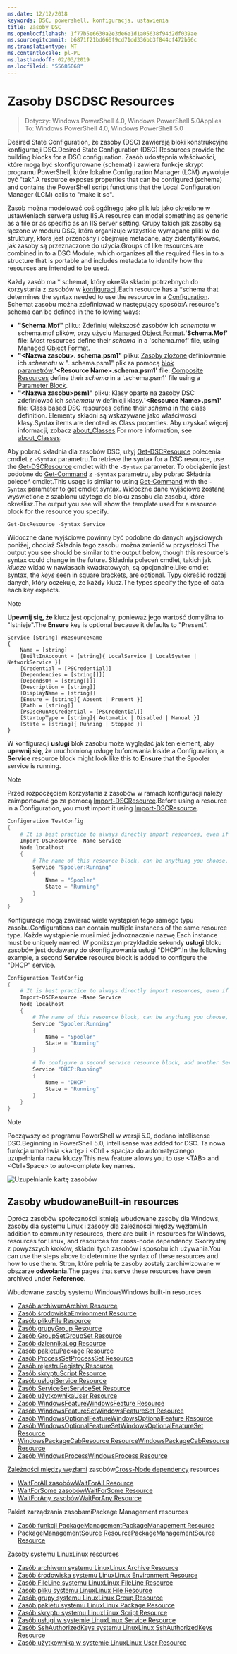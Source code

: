 ```yaml
---
ms.date: 12/12/2018
keywords: DSC, powershell, konfiguracja, ustawienia
title: Zasoby DSC
ms.openlocfilehash: 1f77b5e6630a2e3de6e1d1a05638f94d2df039ae
ms.sourcegitcommit: b6871f21bd666f9cd71dd336bb3f844cf472b56c
ms.translationtype: MT
ms.contentlocale: pl-PL
ms.lasthandoff: 02/03/2019
ms.locfileid: "55686068"
---
```

# <a name="dsc-resources"></a><span data-ttu-id="327f5-103">Zasoby DSC</span><span class="sxs-lookup"><span data-stu-id="327f5-103">DSC Resources</span></span>

><span data-ttu-id="327f5-104">Dotyczy: Windows PowerShell 4.0, Windows PowerShell 5.0</span><span class="sxs-lookup"><span data-stu-id="327f5-104">Applies To: Windows PowerShell 4.0, Windows PowerShell 5.0</span></span>

<span data-ttu-id="327f5-105">Desired State Configuration, że zasoby (DSC) zawierają bloki konstrukcyjne konfiguracji DSC.</span><span class="sxs-lookup"><span data-stu-id="327f5-105">Desired State Configuration (DSC) Resources provide the building blocks for a DSC configuration.</span></span> <span data-ttu-id="327f5-106">Zasób udostępnia właściwości, które mogą być skonfigurowane (schemat) i zawiera funkcje skrypt programu PowerShell, które lokalne Configuration Manager (LCM) wywołuje być "tak".</span><span class="sxs-lookup"><span data-stu-id="327f5-106">A resource exposes properties that can be configured (schema) and contains the PowerShell script functions that the Local Configuration Manager (LCM) calls to "make it so".</span></span>

<span data-ttu-id="327f5-107">Zasób można modelować coś ogólnego jako plik lub jako określone w ustawieniach serwera usług IIS.</span><span class="sxs-lookup"><span data-stu-id="327f5-107">A resource can model something as generic as a file or as specific as an IIS server setting.</span></span>  <span data-ttu-id="327f5-108">Grupy takich jak zasoby są łączone w modułu DSC, która organizuje wszystkie wymagane pliki w do struktury, która jest przenośny i obejmuje metadane, aby zidentyfikować, jak zasoby są przeznaczone do użycia.</span><span class="sxs-lookup"><span data-stu-id="327f5-108">Groups of like resources are combined in to a DSC Module, which organizes all the required files in to a structure that is portable and includes metadata to identify how the resources are intended to be used.</span></span>

<span data-ttu-id="327f5-109">Każdy zasób ma \* schemat, który określa składni potrzebnych do korzystania z zasobów w [konfiguracji](../configurations/configurations.md).</span><span class="sxs-lookup"><span data-stu-id="327f5-109">Each resource has a \*schema that determines the syntax needed to use the resource in a [Configuration](../configurations/configurations.md).</span></span> <span data-ttu-id="327f5-110">Schemat zasobu można zdefiniować w następujący sposób:</span><span class="sxs-lookup"><span data-stu-id="327f5-110">A resource's schema can be defined in the following ways:</span></span>

- <span data-ttu-id="327f5-111">**"Schema.Mof"** pliku: Zdefiniuj większość zasobów ich *schematu* w schema.mof plików, przy użyciu [Managed Object Format](/windows/desktop/wmisdk/managed-object-format--mof-).</span><span class="sxs-lookup"><span data-stu-id="327f5-111">**'Schema.Mof'** file: Most resources define their *schema* in a 'schema.mof' file, using [Managed Object Format](/windows/desktop/wmisdk/managed-object-format--mof-).</span></span>
- <span data-ttu-id="327f5-112">**"\<Nazwa zasobu\>. schema.psm1"** pliku: [Zasoby złożone](../configurations/compositeConfigs.md) definiowanie ich *schematu* w "<ResourceName>. schema.psm1" plik za pomocą [blok parametrów](/powershell/module/microsoft.powershell.core/about/about_functions?view=powershell-6#functions-with-parameters).</span><span class="sxs-lookup"><span data-stu-id="327f5-112">**'\<Resource Name\>.schema.psm1'** file: [Composite Resources](../configurations/compositeConfigs.md) define their *schema* in a '<ResourceName>.schema.psm1' file using a [Parameter Block](/powershell/module/microsoft.powershell.core/about/about_functions?view=powershell-6#functions-with-parameters).</span></span>
- <span data-ttu-id="327f5-113">**"\<Nazwa zasobu\>psm1"** pliku: Klasy oparte na zasoby DSC zdefiniować ich *schematu* w definicji klasy.</span><span class="sxs-lookup"><span data-stu-id="327f5-113">**'\<Resource Name\>.psm1'** file: Class based DSC resources define their *schema* in the class definition.</span></span> <span data-ttu-id="327f5-114">Elementy składni są wskazywane jako właściwości klasy.</span><span class="sxs-lookup"><span data-stu-id="327f5-114">Syntax items are denoted as Class properties.</span></span> <span data-ttu-id="327f5-115">Aby uzyskać więcej informacji, zobacz [about_Classes](/powershell/module/psdesiredstateconfiguration/about/about_classes_and_dsc).</span><span class="sxs-lookup"><span data-stu-id="327f5-115">For more information, see [about_Classes](/powershell/module/psdesiredstateconfiguration/about/about_classes_and_dsc).</span></span>

<span data-ttu-id="327f5-116">Aby pobrać składnia dla zasobów DSC, użyj [Get-DSCResource](/powershell/module/PSDesiredStateConfiguration/Get-DscResource) polecenia cmdlet z `-Syntax` parametru.</span><span class="sxs-lookup"><span data-stu-id="327f5-116">To retrieve the syntax for a DSC resource, use the [Get-DSCResource](/powershell/module/PSDesiredStateConfiguration/Get-DscResource) cmdlet with the `-Syntax` parameter.</span></span> <span data-ttu-id="327f5-117">To obciążenie jest podobne do [Get-Command](/powershell/module/microsoft.powershell.core/get-command) z `-Syntax` parametru, aby pobrać Składnia poleceń cmdlet.</span><span class="sxs-lookup"><span data-stu-id="327f5-117">This usage is similar to using [Get-Command](/powershell/module/microsoft.powershell.core/get-command) with the `-Syntax` parameter to get cmdlet syntax.</span></span> <span data-ttu-id="327f5-118">Widoczne dane wyjściowe zostaną wyświetlone z szablonu użytego do bloku zasobu dla zasobu, które określisz.</span><span class="sxs-lookup"><span data-stu-id="327f5-118">The output you see will show the template used for a resource block for the resource you specify.</span></span>

```powershell
Get-DscResource -Syntax Service
```

<span data-ttu-id="327f5-119">Widoczne dane wyjściowe powinny być podobne do danych wyjściowych poniżej, chociaż Składnia tego zasobu można zmienić w przyszłości.</span><span class="sxs-lookup"><span data-stu-id="327f5-119">The output you see should be similar to the output below, though this resource's syntax could change in the future.</span></span> <span data-ttu-id="327f5-120">Składnia poleceń cmdlet, takich jak *klucze* widać w nawiasach kwadratowych, są opcjonalne.</span><span class="sxs-lookup"><span data-stu-id="327f5-120">Like cmdlet syntax, the *keys* seen in square brackets, are optional.</span></span> <span data-ttu-id="327f5-121">Typy określić rodzaj danych, który oczekuje, że każdy klucz.</span><span class="sxs-lookup"><span data-stu-id="327f5-121">The types specify the type of data each key expects.</span></span>

> [!NOTE]
> <span data-ttu-id="327f5-122">**Upewnij się, że** klucz jest opcjonalny, ponieważ jego wartość domyślna to "Istnieje".</span><span class="sxs-lookup"><span data-stu-id="327f5-122">The **Ensure** key is optional because it defaults to "Present".</span></span>

```output
Service [String] #ResourceName
{
    Name = [string]
    [BuiltInAccount = [string]{ LocalService | LocalSystem | NetworkService }]
    [Credential = [PSCredential]]
    [Dependencies = [string[]]]
    [DependsOn = [string[]]]
    [Description = [string]]
    [DisplayName = [string]]
    [Ensure = [string]{ Absent | Present }]
    [Path = [string]]
    [PsDscRunAsCredential = [PSCredential]]
    [StartupType = [string]{ Automatic | Disabled | Manual }]
    [State = [string]{ Running | Stopped }]
}
```

<span data-ttu-id="327f5-123">W konfiguracji **usługi** blok zasobu może wyglądać jak ten element, aby **upewnij się, że** uruchomioną usługę buforowania.</span><span class="sxs-lookup"><span data-stu-id="327f5-123">Inside a Configuration, a **Service** resource block might look like this to **Ensure** that the Spooler service is running.</span></span>

> [!NOTE]
> <span data-ttu-id="327f5-124">Przed rozpoczęciem korzystania z zasobów w ramach konfiguracji należy zaimportować go za pomocą [Import-DSCResource](../configurations/import-dscresource.md).</span><span class="sxs-lookup"><span data-stu-id="327f5-124">Before using a resource in a Configuration, you must import it using [Import-DSCResource](../configurations/import-dscresource.md).</span></span>

```powershell
Configuration TestConfig
{
    # It is best practice to always directly import resources, even if the resource is a built-in resource.
    Import-DSCResource -Name Service
    Node localhost
    {
        # The name of this resource block, can be anything you choose, as long as it is of type [String] as indicated by the schema.
        Service "Spooler:Running"
        {
            Name = "Spooler"
            State = "Running"
        }
    }
}
```

<span data-ttu-id="327f5-125">Konfiguracje mogą zawierać wiele wystąpień tego samego typu zasobu.</span><span class="sxs-lookup"><span data-stu-id="327f5-125">Configurations can contain multiple instances of the same resource type.</span></span> <span data-ttu-id="327f5-126">Każde wystąpienie musi mieć jednoznacznie nazwę.</span><span class="sxs-lookup"><span data-stu-id="327f5-126">Each instance must be uniquely named.</span></span> <span data-ttu-id="327f5-127">W poniższym przykładzie sekundy **usługi** bloku zasobów jest dodawany do skonfigurowania usługi "DHCP".</span><span class="sxs-lookup"><span data-stu-id="327f5-127">In the following example, a second **Service** resource block is added to configure the "DHCP" service.</span></span>

```powershell
Configuration TestConfig
{
    # It is best practice to always directly import resources, even if the resource is a built-in resource.
    Import-DSCResource -Name Service
    Node localhost
    {
        # The name of this resource block, can be anything you choose, as long as it is of type [String] as indicated by the schema.
        Service "Spooler:Running"
        {
            Name = "Spooler"
            State = "Running"
        }

        # To configure a second service resource block, add another Service resource block and use a unique name.
        Service "DHCP:Running"
        {
            Name = "DHCP"
            State = "Running"
        }
    }
}
```

> [!NOTE]
> <span data-ttu-id="327f5-128">Począwszy od programu PowerShell w wersji 5.0, dodano intellisense DSC.</span><span class="sxs-lookup"><span data-stu-id="327f5-128">Beginning in PowerShell 5.0, intellisense was added for DSC.</span></span> <span data-ttu-id="327f5-129">Ta nowa funkcja umożliwia \<kartę\> i \<Ctrl + spacja\> do automatycznego uzupełniania nazw kluczy.</span><span class="sxs-lookup"><span data-stu-id="327f5-129">This new feature allows you to use \<TAB\> and \<Ctrl+Space\> to auto-complete key names.</span></span>

![Uzupełnianie kartę zasobów](../media/resource-tabcompletion.png)

## <a name="built-in-resources"></a><span data-ttu-id="327f5-131">Zasoby wbudowane</span><span class="sxs-lookup"><span data-stu-id="327f5-131">Built-in resources</span></span>

<span data-ttu-id="327f5-132">Oprócz zasobów społeczności istnieją wbudowane zasoby dla Windows, zasoby dla systemu Linux i zasoby dla zależności między węzłami.</span><span class="sxs-lookup"><span data-stu-id="327f5-132">In addition to community resources, there are built-in resources for Windows, resources for Linux, and resources for cross-node dependency.</span></span> <span data-ttu-id="327f5-133">Skorzystaj z powyższych kroków, składni tych zasobów i sposobu ich używania.</span><span class="sxs-lookup"><span data-stu-id="327f5-133">You can use the steps above to determine the syntax of these resources and how to use them.</span></span> <span data-ttu-id="327f5-134">Stron, które pełnią te zasoby zostały zarchiwizowane w obszarze **odwołania**.</span><span class="sxs-lookup"><span data-stu-id="327f5-134">The pages that serve these resources have been archived under **Reference**.</span></span>

<span data-ttu-id="327f5-135">Wbudowane zasoby systemu Windows</span><span class="sxs-lookup"><span data-stu-id="327f5-135">Windows built-in resources</span></span>

* [<span data-ttu-id="327f5-136">Zasób archiwum</span><span class="sxs-lookup"><span data-stu-id="327f5-136">Archive Resource</span></span>](../reference/resources/windows/archiveResource.md)
* [<span data-ttu-id="327f5-137">Zasób środowiska</span><span class="sxs-lookup"><span data-stu-id="327f5-137">Environment Resource</span></span>](../reference/resources/windows/environmentResource.md)
* [<span data-ttu-id="327f5-138">Zasób pliku</span><span class="sxs-lookup"><span data-stu-id="327f5-138">File Resource</span></span>](../reference/resources/windows/fileResource.md)
* [<span data-ttu-id="327f5-139">Zasób grupy</span><span class="sxs-lookup"><span data-stu-id="327f5-139">Group Resource</span></span>](../reference/resources/windows/groupResource.md)
* [<span data-ttu-id="327f5-140">Zasób GroupSet</span><span class="sxs-lookup"><span data-stu-id="327f5-140">GroupSet Resource</span></span>](../reference/resources/windows/groupSetResource.md)
* [<span data-ttu-id="327f5-141">Zasób dziennika</span><span class="sxs-lookup"><span data-stu-id="327f5-141">Log Resource</span></span>](../reference/resources/windows/logResource.md)
* [<span data-ttu-id="327f5-142">Zasób pakietu</span><span class="sxs-lookup"><span data-stu-id="327f5-142">Package Resource</span></span>](../reference/resources/windows/packageResource.md)
* [<span data-ttu-id="327f5-143">Zasób ProcessSet</span><span class="sxs-lookup"><span data-stu-id="327f5-143">ProcessSet Resource</span></span>](../reference/resources/windows/ProcessSetResource.md)
* [<span data-ttu-id="327f5-144">Zasób rejestru</span><span class="sxs-lookup"><span data-stu-id="327f5-144">Registry Resource</span></span>](../reference/resources/windows/registryResource.md)
* [<span data-ttu-id="327f5-145">Zasób skryptu</span><span class="sxs-lookup"><span data-stu-id="327f5-145">Script Resource</span></span>](../reference/resources/windows/scriptResource.md)
* [<span data-ttu-id="327f5-146">Zasób usługi</span><span class="sxs-lookup"><span data-stu-id="327f5-146">Service Resource</span></span>](../reference/resources/windows/serviceResource.md)
* [<span data-ttu-id="327f5-147">Zasób ServiceSet</span><span class="sxs-lookup"><span data-stu-id="327f5-147">ServiceSet Resource</span></span>](../reference/resources/windows/serviceSetResource.md)
* [<span data-ttu-id="327f5-148">Zasób użytkownika</span><span class="sxs-lookup"><span data-stu-id="327f5-148">User Resource</span></span>](../reference/resources/windows/userResource.md)
* [<span data-ttu-id="327f5-149">Zasób WindowsFeature</span><span class="sxs-lookup"><span data-stu-id="327f5-149">WindowsFeature Resource</span></span>](../reference/resources/windows/windowsFeatureResource.md)
* [<span data-ttu-id="327f5-150">Zasób WindowsFeatureSet</span><span class="sxs-lookup"><span data-stu-id="327f5-150">WindowsFeatureSet Resource</span></span>](../reference/resources/windows/windowsFeatureSetResource.md)
* [<span data-ttu-id="327f5-151">Zasób WindowsOptionalFeature</span><span class="sxs-lookup"><span data-stu-id="327f5-151">WindowsOptionalFeature Resource</span></span>](../reference/resources/windows/windowsOptionalFeatureResource.md)
* [<span data-ttu-id="327f5-152">Zasób WindowsOptionalFeatureSet</span><span class="sxs-lookup"><span data-stu-id="327f5-152">WindowsOptionalFeatureSet Resource</span></span>](../reference/resources/windows/windowsOptionalFeatureSetResource.md)
* [<span data-ttu-id="327f5-153">WindowsPackageCabResource Resource</span><span class="sxs-lookup"><span data-stu-id="327f5-153">WindowsPackageCabResource Resource</span></span>](../reference/resources/windows/windowsPackageCabResource.md)
* [<span data-ttu-id="327f5-154">Zasób WindowsProcess</span><span class="sxs-lookup"><span data-stu-id="327f5-154">WindowsProcess Resource</span></span>](../reference/resources/windows/windowsProcessResource.md)

<span data-ttu-id="327f5-155">[Zależności między węzłami](../configurations/crossNodeDependencies.md) zasobów</span><span class="sxs-lookup"><span data-stu-id="327f5-155">[Cross-Node dependency](../configurations/crossNodeDependencies.md) resources</span></span>

* [<span data-ttu-id="327f5-156">WaitForAll zasobów</span><span class="sxs-lookup"><span data-stu-id="327f5-156">WaitForAll Resource</span></span>](../reference/resources/windows/waitForAllResource.md)
* [<span data-ttu-id="327f5-157">WaitForSome zasobów</span><span class="sxs-lookup"><span data-stu-id="327f5-157">WaitForSome Resource</span></span>](../reference/resources/windows/waitForSomeResource.md)
* [<span data-ttu-id="327f5-158">WaitForAny zasobów</span><span class="sxs-lookup"><span data-stu-id="327f5-158">WaitForAny Resource</span></span>](../reference/resources/windows/waitForAnyResource.md)

<span data-ttu-id="327f5-159">Pakiet zarządzania zasobami</span><span class="sxs-lookup"><span data-stu-id="327f5-159">Package Management resources</span></span>

* [<span data-ttu-id="327f5-160">Zasób funkcji PackageManagement</span><span class="sxs-lookup"><span data-stu-id="327f5-160">PackageManagement Resource</span></span>](../reference/resources/packagemanagement/PackageManagementDscResource.md)
* [<span data-ttu-id="327f5-161">PackageManagementSource Resource</span><span class="sxs-lookup"><span data-stu-id="327f5-161">PackageManagementSource Resource</span></span>](../reference/resources/packagemanagement/PackageManagementSourceDscResource.md)

<span data-ttu-id="327f5-162">Zasoby systemu Linux</span><span class="sxs-lookup"><span data-stu-id="327f5-162">Linux resources</span></span>

* [<span data-ttu-id="327f5-163">Zasób archiwum systemu Linux</span><span class="sxs-lookup"><span data-stu-id="327f5-163">Linux Archive Resource</span></span>](../reference/resources/linux/lnxArchiveResource.md)
* [<span data-ttu-id="327f5-164">Zasób środowiska systemu Linux</span><span class="sxs-lookup"><span data-stu-id="327f5-164">Linux Environment Resource</span></span>](../reference/resources/linux/lnxEnvironmentResource.md)
* [<span data-ttu-id="327f5-165">Zasób FileLine systemu Linux</span><span class="sxs-lookup"><span data-stu-id="327f5-165">Linux FileLine Resource</span></span>](../reference/resources/linux/lnxFileLineResource.md)
* [<span data-ttu-id="327f5-166">Zasób pliku systemu Linux</span><span class="sxs-lookup"><span data-stu-id="327f5-166">Linux File Resource</span></span>](../reference/resources/linux/lnxFileResource.md)
* [<span data-ttu-id="327f5-167">Zasób grupy systemu Linux</span><span class="sxs-lookup"><span data-stu-id="327f5-167">Linux Group Resource</span></span>](../reference/resources/linux/lnxGroupResource.md)
* [<span data-ttu-id="327f5-168">Zasób pakietu systemu Linux</span><span class="sxs-lookup"><span data-stu-id="327f5-168">Linux Package Resource</span></span>](../reference/resources/linux/lnxPackageResource.md)
* [<span data-ttu-id="327f5-169">Zasób skryptu systemu Linux</span><span class="sxs-lookup"><span data-stu-id="327f5-169">Linux Script Resource</span></span>](../reference/resources/linux/lnxScriptResource.md)
* [<span data-ttu-id="327f5-170">Zasób usługi w systemie Linux</span><span class="sxs-lookup"><span data-stu-id="327f5-170">Linux Service Resource</span></span>](../reference/resources/linux/lnxServiceResource.md)
* [<span data-ttu-id="327f5-171">Zasób SshAuthorizedKeys systemu Linux</span><span class="sxs-lookup"><span data-stu-id="327f5-171">Linux SshAuthorizedKeys Resource</span></span>](../reference/resources/linux/lnxSshAuthorizedKeysResource.md)
* [<span data-ttu-id="327f5-172">Zasób użytkownika w systemie Linux</span><span class="sxs-lookup"><span data-stu-id="327f5-172">Linux User Resource</span></span>](../reference/resources/linux/lnxUserResource.md)

